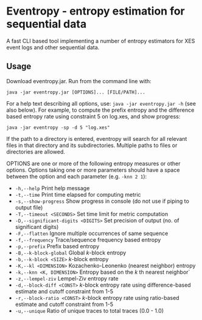 # Eventropy - entropy estimation for sequential data

A fast CLI based tool implementing a number of entropy estimators for XES event logs and other sequential data.

## Usage

Download eventropy.jar. Run from the command line with:

`java -jar eventropy.jar [OPTIONS]... [FILE/PATH]...`

For a help text describing all options, use: `java -jar eventropy.jar -h` (see also below). For example, to compute the prefix entropy and the difference based entropy rate using constraint 5 on log.xes, and show progress:

`java -jar eventropy -sp -d 5 "log.xes"`

If the path to a directory is entered, eventropy will search for all relevant files in that directory and its subdirectories. Multiple paths to files or directories are allowed.

OPTIONS are one or more of the following entropy measures or other options. Options taking one or more parameters should have a space between the option and each parameter (e.g. `-knn 2 1`):

* `-h,--help` Print help message
* `-t,--time` Print time elapsed for computing metric
* `-s,--show-progress` Show progress in console (do not use if piping to output file)
* `-T,--timeout <SECONDS>` Set time limit for metric computation
* `-D,--significant-digits <DIGITS>` Set precision of output (no. of significant digits)
* `-F,--flatten` Ignore multiple occurrences of same sequence
* `-f,--frequency` Trace/sequence frequency based entropy
* `-p,--prefix` Prefix based entropy
* `-B,--k-block-global` Global _k_-block entropy
* `-b,--k-block <SIZE>` _k_-block entropy
* `-K,--kl <DIMENSION>` Kozachenko-Leonenko (nearest neighbor) entropy
* `-k,--knn <K, DIMENSION>` Entropy based on the _k_ th nearest neighbor`
* `-z,--lempel-ziv` Lempel-Ziv entropy rate
* `-d,--block-diff <CONST>` _k_-block entropy rate using difference-based estimate and cutoff constraint from 1-5
* `-r,--block-ratio <CONST>` _k_-block entropy rate using ratio-based estimate and cutoff constraint from 1-5
* `-u,--unique` Ratio of unique traces to total traces (0.0 - 1.0)

